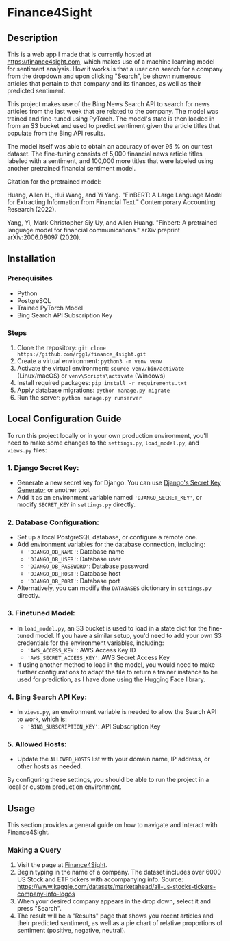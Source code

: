 # Finance4Sight

## Description

This is a web app I made that is currently hosted at https://finance4sight.com, which makes use of a machine learning 
model for sentiment analysis. How it works is that a user can search for a company from the dropdown and upon clicking "Search", be shown numerous articles that pertain to that company and its finances, as well as their predicted sentiment.

This project makes use of the Bing News Search API to search for news articles from the last week that are related to
the company. The model was trained and fine-tuned using PyTorch. The model's state is then loaded in from an S3 bucket and used to predict sentiment given the article titles that populate from the Bing API results. 

The model itself was able to obtain an accuracy of over 95 % on our test dataset. The fine-tuning consists of
5,000 financial news article titles labeled with a sentiment, and 100,000 more titles that were labeled using
another pretrained financial sentiment model.

Citation for the pretrained model:

Huang, Allen H., Hui Wang, and Yi Yang. "FinBERT: A Large Language Model for Extracting Information from Financial Text." Contemporary Accounting Research (2022).

Yang, Yi, Mark Christopher Siy Uy, and Allen Huang. "Finbert: A pretrained language model for financial communications." arXiv preprint arXiv:2006.08097 (2020).

## Installation

### Prerequisites
- Python
- PostgreSQL
- Trained PyTorch Model
- Bing Search API Subscription Key

### Steps
1. Clone the repository: `git clone https://github.com/rgg1/finance_4sight.git`
2. Create a virtual environment: `python3 -m venv venv`
3. Activate the virtual environment: `source venv/bin/activate` (Linux/macOS) or `venv\Scripts\activate` (Windows)
4. Install required packages: `pip install -r requirements.txt`
5. Apply database migrations: `python manage.py migrate`
6. Run the server: `python manage.py runserver`

## Local Configuration Guide

To run this project locally or in your own production environment, you'll need to make some changes to the `settings.py`, `load_model.py`, and `views.py` files:

### 1. **Django Secret Key**:
   - Generate a new secret key for Django. You can use [Django's Secret Key Generator](https://djecrety.ir/) or another tool.
   - Add it as an environment variable named `'DJANGO_SECRET_KEY'`, or modify `SECRET_KEY` in `settings.py` directly.

### 2. **Database Configuration**:
   - Set up a local PostgreSQL database, or configure a remote one.
   - Add environment variables for the database connection, including:
      - `'DJANGO_DB_NAME'`: Database name
      - `'DJANGO_DB_USER'`: Database user
      - `'DJANGO_DB_PASSWORD'`: Database password
      - `'DJANGO_DB_HOST'`: Database host
      - `'DJANGO_DB_PORT'`: Database port
   - Alternatively, you can modify the `DATABASES` dictionary in `settings.py` directly.

### 3. **Finetuned Model**:
   - In `load_model.py`, an S3 bucket is used to load in a state dict for the fine-tuned model. If you have
   a similar setup, you'd need to add your own S3 credentials for the environment variables, including:
      - `'AWS_ACCESS_KEY'`: AWS Access Key ID
      - `'AWS_SECRET_ACCESS_KEY'`: AWS Secret Access Key
   - If using another method to load in the model, you would need to make further configurations to adapt the file to return a trainer instance to be used for prediction, as I have done using the Hugging Face library.

### 4. **Bing Search API Key**:
   - In `views.py`, an environment variable is needed to allow the Search API to work, which is:
      - `'BING_SUBSCRIPTION_KEY'`: API Subscription Key

### 5. **Allowed Hosts**:
   - Update the `ALLOWED_HOSTS` list with your domain name, IP address, or other hosts as needed.

By configuring these settings, you should be able to run the project in a local or custom production environment.

## Usage

This section provides a general guide on how to navigate and interact with Finance4Sight.

### Making a Query
1. Visit the page at [Finance4Sight](https://finance4sight.com).
2. Begin typing in the name of a company. The dataset includes over 6000 US Stock and ETF tickers with accompanying
info. Source: https://www.kaggle.com/datasets/marketahead/all-us-stocks-tickers-company-info-logos
3. When your desired company appears in the drop down, select it and press "Search".
4. The result will be a "Results" page that shows you recent articles and their predicted sentiment, as well as 
a pie chart of relative proportions of sentiment (positive, negative, neutral).